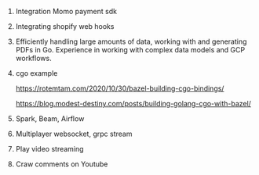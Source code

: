 1. Integration Momo payment sdk
2. Integrating shopify web hooks
3. Efficiently handling large amounts of data, working with and generating PDFs in Go.
   Experience in working with complex data models and GCP workflows.
4. cgo example

   https://rotemtam.com/2020/10/30/bazel-building-cgo-bindings/

   https://blog.modest-destiny.com/posts/building-golang-cgo-with-bazel/
5. Spark, Beam, Airflow
6. Multiplayer websocket, grpc stream
7. Play video streaming
8. Craw comments on Youtube